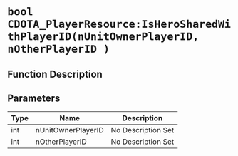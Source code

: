 # `bool CDOTA_PlayerResource:IsHeroSharedWithPlayerID(nUnitOwnerPlayerID, nOtherPlayerID )`
## Function Description

## Parameters
Type|Name|Description
--|--|--
int|nUnitOwnerPlayerID|No Description Set
int|nOtherPlayerID|No Description Set
